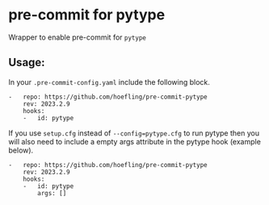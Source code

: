 # pre-commit for pytype
Wrapper to enable pre-commit for `pytype`

## Usage:
In your `.pre-commit-config.yaml` include the following block.

```
-   repo: https://github.com/hoefling/pre-commit-pytype
    rev: 2023.2.9
    hooks:
    -   id: pytype
```

If you use `setup.cfg` instead of `--config=pytype.cfg` to run pytype then you will also need to include a empty args attribute in the pytype hook (example below).

```
-   repo: https://github.com/hoefling/pre-commit-pytype
    rev: 2023.2.9
    hooks:
    -   id: pytype
        args: []
```
